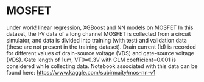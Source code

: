 # MOSFET
under work! linear regression, XGBoost and NN models on MOSFET
In this dataset, the I-V data of a long channel MOSFET is collected from a circuit simulator, 
and data is divided into training (with test) and validation data (these are not present in the training dataset).
Drain current (Id) is recorded for different values of drain-source voltage (VDS) and gate-source voltage (VDS).
Gate length of 1um, VT0=0.3V with CLM coefficient=0.001 is considered while collecting data.
Notebook associated with this data can be found here: https://www.kaggle.com/subirmaity/mos-nn-v1
